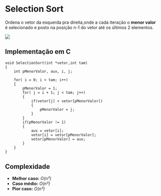# Selection Sort

Ordena o vetor da esquerda pra direita,onde a cada iteração o **menor valor** é selecionado e posto na posição n-1 do vetor até os últimos 2 elementos. 

![](https://upload.wikimedia.org/wikipedia/commons/9/94/Selection-Sort-Animation.gif)

## Implementação em C

```
void SelectionSort(int *vetor,int tam)
{   
    int pMenorValor, aux, i, j;

    for( i = 0; i < tam; i++)
    {   
        pMenorValor = 1;
        for( j = i + 1; j < tam; j++)
        {
            if(vetor[j] < vetor[pMenorValor])
            {
                pMenorValor = j;
            }
        }
        if(pMenorValor != 1)
        {
            aux = vetor[i];
            vetor[i] = vetor[pMenorValor];
            vetor[pMenorValor] = aux;
        }
    }
}
```
## Complexidade
- **Melhor caso:** *O(n²)*
- **Caso médio:** *O(n²)*
- **Pior caso:** *O(n²)*
